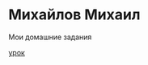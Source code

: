 

# Михайлов Михаил
Мои домашние задания



[урок](https://mikhailrst.github.io/Lessen/ "Моя готовая домашка")
